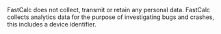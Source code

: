 FastCalc does not collect, transmit or retain any personal data.
FastCalc collects analytics data for the purpose of investigating bugs and crashes, this includes a device identifier.
